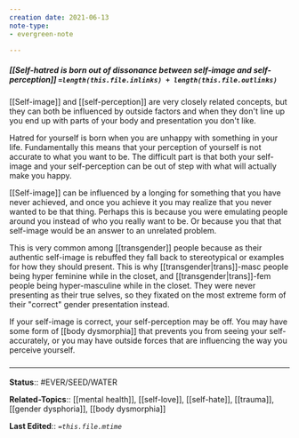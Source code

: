 ```yaml
---
creation date: 2021-06-13
note-type: 
- evergreen-note

---
```


##### [[Self-hatred is born out of dissonance between self-image and self-perception]] `=length(this.file.inlinks) + length(this.file.outlinks)`

[[Self-image]] and [[self-perception]] are very closely related concepts, but they can both be influenced by outside factors and when they don't line up you end up with parts of your body and presentation you don't like.

Hatred for yourself is born when you are unhappy with something in your life. Fundamentally this means that your perception of yourself is not accurate to what you want to be. The difficult part is that both your self-image and your self-perception can be out of step with what will actually make you happy. 

[[Self-image]] can be influenced by a longing for something that you have never achieved, and once you achieve it you may realize that you never wanted to be that thing. Perhaps this is because you were emulating people around you instead of who you really want to be. Or because you that that self-image would be an answer to an unrelated problem.

This is very common among [[transgender]] people because as their authentic self-image is rebuffed they fall back to stereotypical or examples for how they should present. This is why [[transgender|trans]]-masc people being hyper feminine while in the closet, and [[transgender|trans]]-fem people being hyper-masculine while in the closet. They were never presenting as their true selves, so they fixated on the most extreme form of their "correct" gender presentation instead.

If your self-image is correct, your self-perception may be off. You may have some form of [[body dysmorphia]] that prevents you from seeing your self-accurately, or you may have outside forces that are influencing the way you  perceive yourself.


### <hr class="footnote"/>

**Status**:: #EVER/SEED/WATER 

**Related-Topics**:: [[mental health]], [[self-love]], [[self-hate]], [[trauma]], [[gender dysphoria]], [[body dysmorphia]]
	
**Last Edited**:: *`=this.file.mtime`*